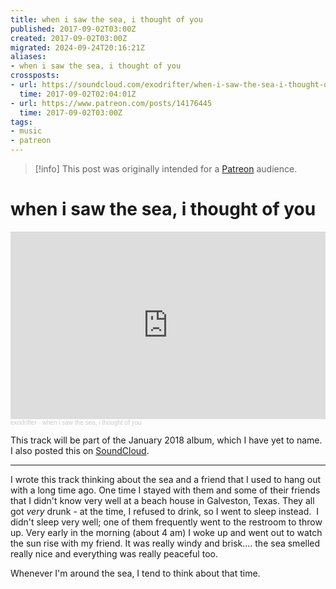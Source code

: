 ```yaml
---
title: when i saw the sea, i thought of you
published: 2017-09-02T03:00Z
created: 2017-09-02T03:00Z
migrated: 2024-09-24T20:16:21Z
aliases:
- when i saw the sea, i thought of you
crossposts:
- url: https://soundcloud.com/exodrifter/when-i-saw-the-sea-i-thought-of-you
  time: 2017-09-02T02:04:01Z
- url: https://www.patreon.com/posts/14176445
  time: 2017-09-02T03:00Z
tags:
- music
- patreon
---
```


> [!info]
> This post was originally intended for a [Patreon](../tags/patreon.md) audience.

# when i saw the sea, i thought of you

<iframe width="100%" height="300" scrolling="no" frameborder="no" allow="autoplay" src="https://w.soundcloud.com/player/?url=https%3A//api.soundcloud.com/tracks/340544086&color=%23ff5500&auto_play=false&hide_related=false&show_comments=true&show_user=true&show_reposts=false&show_teaser=true&visual=true"></iframe><div style="font-size: 10px; color: #cccccc;line-break: anywhere;word-break: normal;overflow: hidden;white-space: nowrap;text-overflow: ellipsis; font-family: Interstate,Lucida Grande,Lucida Sans Unicode,Lucida Sans,Garuda,Verdana,Tahoma,sans-serif;font-weight: 100;"><a href="https://soundcloud.com/exodrifter" title="exodrifter" target="_blank" style="color: #cccccc; text-decoration: none;">exodrifter</a> · <a href="https://soundcloud.com/exodrifter/when-i-saw-the-sea-i-thought-of-you" title="when i saw the sea, i thought of you" target="_blank" style="color: #cccccc; text-decoration: none;">when i saw the sea, i thought of you</a></div>

This track will be part of the January 2018 album, which I have yet to name. I also posted this on [SoundCloud](https://soundcloud.com/exodrifter/when-i-saw-the-sea-i-thought-of-you).

---

I wrote this track thinking about the sea and a friend that I used to hang out with a long time ago. One time I stayed with them and some of their friends that I didn't know very well at a beach house in Galveston, Texas. They all got _very_ drunk - at the time, I refused to drink, so I went to sleep instead.  I didn't sleep very well; one of them frequently went to the restroom to throw up. Very early in the morning (about 4 am) I woke up and went out to watch the sun rise with my friend. It was really windy and brisk.... the sea smelled really nice and everything was really peaceful too.

Whenever I'm around the sea, I tend to think about that time.
